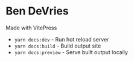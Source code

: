 # Ben DeVries

Made with VitePress

* `yarn docs:dev` - Run hot reload server
* `yarn docs:build` - Build output site
* `yarn docs:preview` - Serve built output locally
